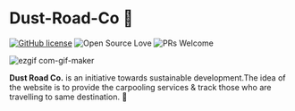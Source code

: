 # Dust-Road-Co 🚕
[![GitHub license](https://img.shields.io/badge/license-MIT-blue.svg)](LICENSE) ![Open Source Love](https://badges.frapsoft.com/os/v2/open-source.svg?v=103)  ![PRs Welcome](https://img.shields.io/badge/PRs-welcome-green.svg)

 ![ezgif com-gif-maker](https://user-images.githubusercontent.com/75671152/132312113-5d685fbf-d5f5-432a-bc92-8c90c79de721.gif) 
 
 **Dust Road Co.** is an initiative towards sustainable development.The idea of the website is to provide the carpooling services & track those who are travelling to same destination. 🚕
